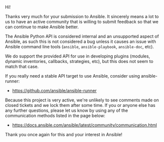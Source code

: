 Hi!

Thanks very much for your submission to Ansible.  It sincerely means a lot to us
to have an active community that is willing to submit feedback so that we can
continue to make Ansible better.

The Ansible Python API is considered internal and an unsupported aspect of Ansible,
as such this is not considered a bug unless it causes an issue with Ansible command line tools
(`ansible`, `ansible-playbook`, `ansible-doc`, etc).

We do support the provided API for use in developing plugins (modules, dynamic inventories, callbacks, strategies, etc),
but this does not seem to match that case.

If you really need a stable API target to use Ansible, consider using ansible-runner:

   * https://github.com/ansible/ansible-runner

Because this project is very active, we're unlikely to see comments made on closed tickets and we lock them after some time.
If you or anyone else has any further questions, please let us know by using any of the communication methods listed in the page below:

   * https://docs.ansible.com/ansible/latest/community/communication.html

Thank you once again for this and your interest in Ansible!
